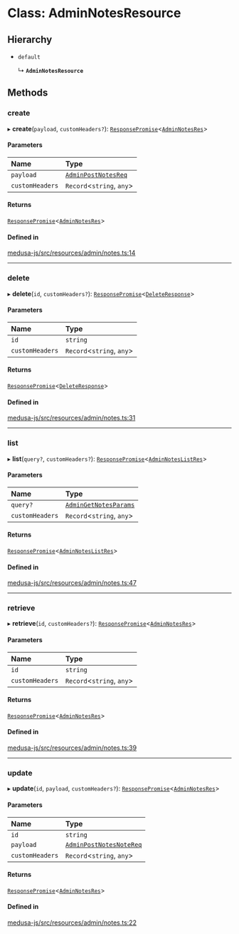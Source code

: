# Class: AdminNotesResource

## Hierarchy

- `default`

  ↳ **`AdminNotesResource`**

## Methods

### create

▸ **create**(`payload`, `customHeaders?`): [`ResponsePromise`](../modules/internal.md#responsepromise)<[`AdminNotesRes`](../modules/internal-11.md#adminnotesres)\>

#### Parameters

| Name | Type |
| :------ | :------ |
| `payload` | [`AdminPostNotesReq`](internal-11.AdminPostNotesReq.md) |
| `customHeaders` | `Record`<`string`, `any`\> |

#### Returns

[`ResponsePromise`](../modules/internal.md#responsepromise)<[`AdminNotesRes`](../modules/internal-11.md#adminnotesres)\>

#### Defined in

[medusa-js/src/resources/admin/notes.ts:14](https://github.com/pKorsholm/medusa/blob/829d87b84/packages/medusa-js/src/resources/admin/notes.ts#L14)

___

### delete

▸ **delete**(`id`, `customHeaders?`): [`ResponsePromise`](../modules/internal.md#responsepromise)<[`DeleteResponse`](../modules/internal-3.md#deleteresponse)\>

#### Parameters

| Name | Type |
| :------ | :------ |
| `id` | `string` |
| `customHeaders` | `Record`<`string`, `any`\> |

#### Returns

[`ResponsePromise`](../modules/internal.md#responsepromise)<[`DeleteResponse`](../modules/internal-3.md#deleteresponse)\>

#### Defined in

[medusa-js/src/resources/admin/notes.ts:31](https://github.com/pKorsholm/medusa/blob/829d87b84/packages/medusa-js/src/resources/admin/notes.ts#L31)

___

### list

▸ **list**(`query?`, `customHeaders?`): [`ResponsePromise`](../modules/internal.md#responsepromise)<[`AdminNotesListRes`](../modules/internal-11.md#adminnoteslistres)\>

#### Parameters

| Name | Type |
| :------ | :------ |
| `query?` | [`AdminGetNotesParams`](internal-11.AdminGetNotesParams.md) |
| `customHeaders` | `Record`<`string`, `any`\> |

#### Returns

[`ResponsePromise`](../modules/internal.md#responsepromise)<[`AdminNotesListRes`](../modules/internal-11.md#adminnoteslistres)\>

#### Defined in

[medusa-js/src/resources/admin/notes.ts:47](https://github.com/pKorsholm/medusa/blob/829d87b84/packages/medusa-js/src/resources/admin/notes.ts#L47)

___

### retrieve

▸ **retrieve**(`id`, `customHeaders?`): [`ResponsePromise`](../modules/internal.md#responsepromise)<[`AdminNotesRes`](../modules/internal-11.md#adminnotesres)\>

#### Parameters

| Name | Type |
| :------ | :------ |
| `id` | `string` |
| `customHeaders` | `Record`<`string`, `any`\> |

#### Returns

[`ResponsePromise`](../modules/internal.md#responsepromise)<[`AdminNotesRes`](../modules/internal-11.md#adminnotesres)\>

#### Defined in

[medusa-js/src/resources/admin/notes.ts:39](https://github.com/pKorsholm/medusa/blob/829d87b84/packages/medusa-js/src/resources/admin/notes.ts#L39)

___

### update

▸ **update**(`id`, `payload`, `customHeaders?`): [`ResponsePromise`](../modules/internal.md#responsepromise)<[`AdminNotesRes`](../modules/internal-11.md#adminnotesres)\>

#### Parameters

| Name | Type |
| :------ | :------ |
| `id` | `string` |
| `payload` | [`AdminPostNotesNoteReq`](internal-11.AdminPostNotesNoteReq.md) |
| `customHeaders` | `Record`<`string`, `any`\> |

#### Returns

[`ResponsePromise`](../modules/internal.md#responsepromise)<[`AdminNotesRes`](../modules/internal-11.md#adminnotesres)\>

#### Defined in

[medusa-js/src/resources/admin/notes.ts:22](https://github.com/pKorsholm/medusa/blob/829d87b84/packages/medusa-js/src/resources/admin/notes.ts#L22)
